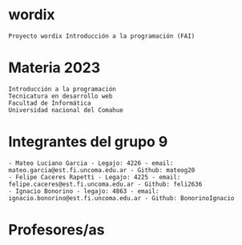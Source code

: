 # wordix
    Proyecto wordix Introducción a la programación (FAI)
 # Materia 2023
    Introducción a la programación
    Tecnicatura en desarrollo web
    Facultad de Informática
    Universidad nacional del Comahue

# Integrantes del grupo 9
    - Mateo Luciano Garcia - Legajo: 4226 - email: mateo.garcia@est.fi.uncoma.edu.ar - Github: mateog20
    - Felipe Caceres Rapetti - Legajo: 4225 - email: felipe.caceres@est.fi.uncoma.edu.ar - Github: feli2636
    - Ignacio Bonorino - legajo: 4863 - email: ignacio.bonorino@est.fi.uncoma.edu.ar - Github: BonorinoIgnacio
# Profesores/as
